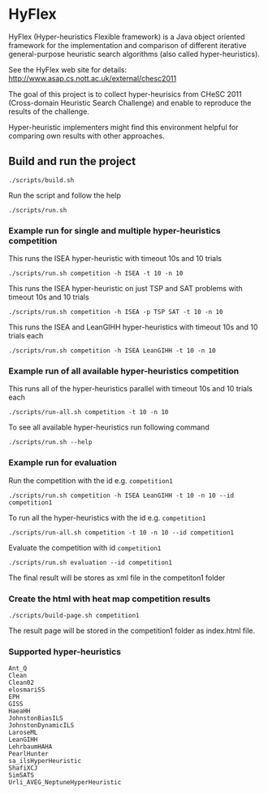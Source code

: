 # HyFlex
HyFlex (Hyper-heuristics Flexible framework) is a Java object oriented framework for the implementation and comparison of different iterative general-purpose heuristic search algorithms (also called hyper-heuristics).

See the HyFlex web site for details: http://www.asap.cs.nott.ac.uk/external/chesc2011 

The goal of this project is to collect hyper-heurisics from CHeSC 2011 (Cross-domain Heuristic Search Challenge) and enable  to reproduce the results of the challenge.

Hyper-heuristic implementers might find this environment helpful for comparing own results with other approaches.

## Build and run the project
```
./scripts/build.sh
```

Run the script and follow the help
```
./scripts/run.sh
```

### Example run for single and multiple hyper-heuristics competition

This runs the ISEA hyper-heuristic with timeout 10s and 10 trials

```
./scripts/run.sh competition -h ISEA -t 10 -n 10
```


This runs the ISEA hyper-heuristic on just TSP and SAT problems with timeout 10s and 10 trials

```
./scripts/run.sh competition -h ISEA -p TSP SAT -t 10 -n 10
```

This runs the ISEA and LeanGIHH hyper-heuristics with timeout 10s and 10 trials each

```
./scripts/run.sh competition -h ISEA LeanGIHH -t 10 -n 10
```

### Example run of all available hyper-heuristics competition

This runs all of the hyper-heuristics parallel with timeout 10s and 10 trials each

```
./scripts/run-all.sh competition -t 10 -n 10
```

To see all available hyper-heuristics run following command

```
./scripts/run.sh --help
```

### Example run for evaluation

Run the competition with the id e.g. `competition1`

```
./scripts/run.sh competition -h ISEA LeanGIHH -t 10 -n 10 --id competition1
```

To run all the hyper-heuristics with the id e.g. `competition1`

```
./scripts/run-all.sh competition -t 10 -n 10 --id competition1
```


Evaluate the competition with id `competition1`

```
./scripts/run.sh evaluation --id competition1
```

The final result will be stores as xml file in the competiton1 folder


### Create the html with heat map competition results
```
./scripts/build-page.sh competition1
```

The result page will be stored in the competition1 folder as index.html file.

### Supported hyper-heuristics
```
Ant_Q
Clean
Clean02
elosmariSS
EPH
GISS
HaeaHH
JohnstonBiasILS
JohnstonDynamicILS
LaroseML
LeanGIHH
LehrbaumHAHA
PearlHunter
sa_ilsHyperHeuristic
ShafiXCJ
SimSATS
Urli_AVEG_NeptuneHyperHeuristic
```